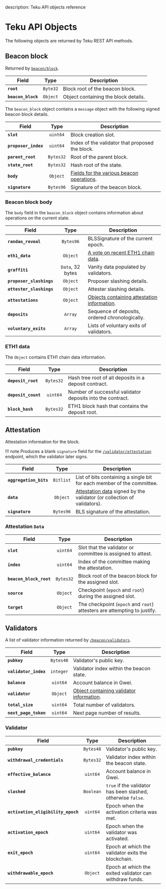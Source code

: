 description: Teku API objects reference
<!--- END of page meta data -->

# Teku API Objects

The following objects are returned by Teku REST API methods.

## Beacon block

Returned by [`beacon/block`](https://pegasyseng.github.io/teku/#operation/getBeaconBlock).

| Field                | Type                | Description                                         |
|----------------------|:-------------------:|-----------------------------------------------------|
| **`root`**             | ``Byte32``             | Block root of the beacon block.                     |
| **`beacon_block`**     | `Object`              | Object containing the block details.                |

The `beacon_block` object contains a `message` object with the following signed beacon block
details.

| Field                | Type                | Description                                         |
|----------------------|:-------------------:|-----------------------------------------------------|
| **`slot`**             | `uint64`              | Block creation slot.                                |
| **`proposer_index`**   | `uint64`              | Index of the validator that proposed the block.     |
| **`parent_root`**      | `Bytes32`             | Root of the parent block.                           |
| **`state_root`**       | `Bytes32`             | Hash root of the state.                            |
| **`body`**             | `Object`              | [Fields for the various beacon operations](#beacon-block-body). |
| **`signature`**        | `Bytes96`             | Signature of the beacon block.                      |

### Beacon block body

The `body` field in the `beacon_block` object contains information about operations on the current
state.

| Field                  | Type                | Description                                         |
|------------------------|:-------------------:|-----------------------------------------------------|
| **`randao_reveal`**      | `Bytes96`             | BLSSignature of the current epoch.                  |
| **`eth1_data`**          | `Object`              | [A vote on recent ETH1 chain data](#eth1-data).    |
| **`graffiti`**           | `Data`, 32 bytes      | Vanity data populated by validators.                |
| **`proposer_slashings`** | `Object`              | Proposer slashing details.                         |
| **`attester_slashings`** | `Object`              | Attester slashing details.                         |
| **`attestations`**       | `Object`              | [Objects containing attestation information](#attestation). |
| **`deposits`**           | `Array`               | Sequence of deposits, ordered chronologically.      |
| **`voluntary_exits`**    | `Array`               | Lists of voluntary exits of validators.             |

### ETH1 data

The `Object` contains ETH1 chain data information.

| Field                | Type                | Description                                         |
|----------------------|:-------------------:|-----------------------------------------------------|
| **`deposit_root`**     | `Bytes32`             | Hash tree root of all deposits in a deposit contract. |
| **`deposit_count`**    | `uint64`              | Number of successful validator deposits into the contract.|
| **`block_hash`**       | `Bytes32`             | ETH1 block hash that contains the deposit root. |

## Attestation

Attestation information for the block.

!!! note
    Produces a blank `signature` field for the
    [`/validator/attestation`](https://pegasyseng.github.io/teku/#operation/getValidatorAttestation)
    endpoint, which the validator later signs.

| Field                | Type                | Description                                         |
|----------------------|:-------------------:|-----------------------------------------------------|
| **`aggregation_bits`** | `Bitlist`             | List of bits containing a single bit for each member of the committee. |
| **`data`**             | `Object`              | [Attestation data](#attestation-data) signed by the validator (or collection of validators). |
| **`signature`**        | `Bytes96`             | BLS signature of the attestation.                   |

### Attestation `Data`

| Field                | Type                | Description                                         |
|----------------------|:-------------------:|-----------------------------------------------------|
| **`slot`**             | `uint64`              | Slot that the validator or committee is assigned to attest. |
| **`index`**            | `uint64`              | Index of the committee making  the attestation.     |
| **`beacon_block_root`** | `Bytes32`            | Block root of the beacon block for the assigned slot. |
| **`source`**           | `Object`              | Checkpoint (`epoch` and `root`) during the assigned slot. |
| **`target`**           | `Object`              | The checkpoint (`epoch` and `root`) attesters are attempting to justify. |

## Validators

A list of validator information returned by
[`/beacon/validators`](https://pegasyseng.github.io/teku/#operation/getBeaconValidators).

| Field                | Type                | Description                                         |
|----------------------|:-------------------:|-----------------------------------------------------|
| **`pubkey`**           | `Bytes48`             | Validator's public key.                             |
| **`validator_index`**  | `integer`             | Validator index within the beacon state.            |
| **`balance`**          | `uint64`              | Account balance in Gwei.                            |
| **`validator`**        | `Object`              | [Object containing validator information](#validator). |
| **`total_size`**       | `uint64`              | Total number of validators.                         |
| **`next_page_token`**  | `uint64`              | Next page number of results.                        |

### Validator

| Field                      | Type                | Description                                         |
|----------------------------|:-------------------:|-----------------------------------------------------|
| **`pubkey`**                 | `Bytes48`             | Validator's public key.                             |
| **`withdrawal_credentials`** | `Bytes32`             | Validator index within the beacon state.            |
| **`effective_balance`**      | `uint64`              | Account balance in Gwei.                            |
| **`slashed`**                | `Boolean`             | `true` if the validator has been slashed, otherwise `false`.|
| **`activation_eligibility_epoch`** | `uint64`        | Epoch when the activation criteria was met.         |
| **`activation_epoch`**       | `uint64`              | Epoch when the validator was activated.             |
| **`exit_epoch`**             | `uint64`              | Epoch at which the validator exits the blockchain. |
| **`withdrawable_epoch`**     | `Object`              | Epoch at which the exited validator can withdraw funds. |
